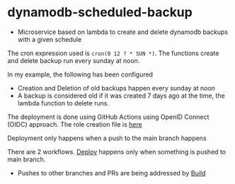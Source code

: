 # dynamodb-scheduled-backup
- Microservice based on lambda to create and delete dynamodb backups with a given schedule

The cron expression used is `cron(0 12 ? * SUN *)`. The functions create and delete backup run every sunday at noon. 

In my example, the following has been configured
- Creation and Deletion of old backups happen every sunday at noon
- A backup is considered old if it was created 7 days ago at the time, the lambda function to delete runs. 

The deployment is done using GitHub Actions using OpenID Connect (OIDC) approach. The role creation file is [here](https://gist.github.com/S-Polimetla/11a38913ab914d1e6b023365b8b22159)

Deployment only happens when a push to the main branch happens

There are 2 workflows. [Deploy](./.github/workflows/deploy.yml) happens only when something is pushed to main branch. 
- Pushes to other branches and PRs are being addressed by [Build](./.github/workflows/build.yml)
